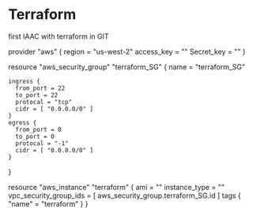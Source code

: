 # Terraform
first IAAC with terraform in GIT


provider "aws" {
  region = "us-west-2"
  access_key = ""
  Secret_key = ""
}
  
resource "aws_security_group" "terraform_SG" {
    name = "terraform_SG"
    
    ingress {
      from_port = 22
      to_port = 22
      protocal = "tcp"
      cidr = [ "0.0.0.0/0" ]
    }
    egress {
      from_port = 0
      to_port = 0
      protocal = "-1"
      cidr = [ "0.0.0.0/0" ]
    }
      
}

resource "aws_instance" "terraform" {
    ami = ""
    instance_type = ""
    vpc_security_group_ids = [ aws_security_group.terraform_SG.id ]
    tags {
      "name" = "terraform"
    }
}
